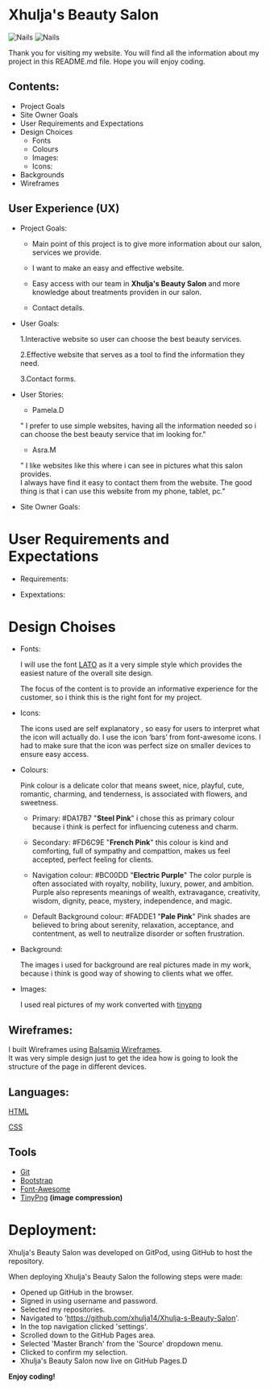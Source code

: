 
<!-- Heading-->
# Xhulja's Beauty Salon


<!--Images-->

![Nails](https://scontent.fdub3-1.fna.fbcdn.net/v/t1.0-9/p960x960/46489612_2180181588907954_3426005273540558848_o.jpg?_nc_cat=111&_nc_sid=9e2e56&_nc_ohc=APEiiG9BBWYAX82fpJh&_nc_ht=scontent.fdub3-1.fna&_nc_tp=6&oh=199d73204804663d3a95dbb569c02630&oe=5F223FC3)
![Nails](https://scontent.fdub3-1.fna.fbcdn.net/v/t1.0-9/36660756_2076876245905156_6742242676327841792_o.jpg?_nc_cat=108&_nc_sid=9e2e56&_nc_ohc=vOqY2WbFxTsAX8emZCj&_nc_ht=scontent.fdub3-1.fna&oh=c484fefdd9a59d7cf92e07bf45b014c9&oe=5F2468CF)


Thank you for visiting my website. You will find all the information about my project in this README.md file.
Hope you will enjoy coding.

## Contents:
* Project Goals
* Site Owner Goals
* User Requirements and Expectations 
* Design Choices 
  * Fonts
   * Colours
   * Images:
   * Icons:
 * Backgrounds
 * Wireframes

## User Experience (UX)

<!--UL-->
* Project Goals: 
  
   *  Main point of this project is to give more information about our salon,
   services we provide.

   * I want to make an easy and effective website.
                                       <!--Strong-->
   * Easy access with our  team in __Xhulja's Beauty Salon__ and more knowledge about treatments providen in our salon.

   * Contact details.







<!--OL-->
* User Goals:
  
  1.Interactive website so user can choose the best beauty services.


  2.Effective website that serves as a tool to find the information they need.


  3.Contact forms.









* User Stories:
  
   * Pamela.D 

  " I prefer to use simple websites,
   having all the information needed so i can choose the best beauty service that im looking for."


  * Asra.M 

  " I like websites like this where i can see in pictures what this salon provides.    
    I always have find it easy to contact them from the website.
    The good thing is that i can use this website from my phone, tablet, pc."







* Site Owner Goals:






# User Requirements and Expectations

* Requirements:









* Expextations:





# Design Choises

* Fonts:
  
  I will use the font [LATO](http://www.latofonts.com/lato-free-fonts/) as it  a very simple style which provides the easiest
   nature of the overall site design.
   
    The focus of the content is to provide an informative experience for the customer,
     so i think this is the right font for my project.
* Icons:
  
  The icons used are self explanatory , so easy for users to interpret what the icon will actually do. 
  I use the icon ‘bars’ from font-awesome icons.
 I had to make sure that the icon was perfect size on smaller devices to ensure easy access.

* Colours:
  
   Pink colour is a delicate color that means sweet, nice, 
   playful, cute, romantic, charming, and tenderness,
    is associated with flowers, and sweetness. 

   * Primary: #DA17B7 "__Steel Pink__" i chose this as primary colour because i think
   is perfect for influencing cuteness and charm.

   * Secondary: #FD6C9E "__French Pink__" this colour is kind and comforting, full of sympathy and compattion,
  makes us feel accepted, perfect feeling for clients.
 
   * Navigation colour: #BC00DD "__Electric Purple__" The color purple is often associated with royalty, nobility, luxury, power, and ambition.
   Purple also represents meanings of wealth, extravagance, creativity, wisdom, dignity,  peace, mystery, independence, and magic.
   * Default Background colour: #FADDE1 "__Pale Pink__" Pink shades are believed to bring about serenity, relaxation, acceptance, and contentment, 
   as well to neutralize disorder or soften frustration.

* Background:
  
  The images i used for background are real pictures made in my work,
  because i think is good way of showing to clients what we offer.
 * Images:
  
   I used real pictures of my work converted with [tinypng](https://tinypng.com/)


## Wireframes:
I built Wireframes using [Balsamiq Wireframes](https://balsamiq.com/wireframes/?gclid=Cj0KCQjwl4v4BRDaARIsAFjATPlYpXIjRR0-L308Af_Usr5Zz7_AO_kIghwLibynrZZY548o6rkIqbcaAt6NEALw_wcB).  
It was very simple design just to get the idea how is going to look the structure of the page in different devices.



## Languages:

[HTML](https://en.wikipedia.org/wiki/HTML5)


[CSS](https://www.w3.org/Style/CSS/Overview.en.html)



## Tools 
* [Git](https://git-scm.com/)
* [Bootstrap](https://maps.google.com/)
* [Font-Awesome](https://fontawesome.com/)
* [TinyPng](https://tinypng.com/) __(image compression)__


 # Deployment:   

Xhulja's Beauty Salon was developed on GitPod, using  GitHub to host the repository.

When deploying Xhulja's Beauty Salon  the following steps were made:

 * Opened up GitHub in the browser.
 * Signed in using username and password.
 * Selected my repositories.
 *  Navigated to 'https://github.com/xhulja14/Xhulja-s-Beauty-Salon'.
 * In the top navigation clicked 'settings'.
 * Scrolled down to the GitHub Pages area.
 * Selected 'Master Branch' from the 'Source' dropdown menu.
 * Clicked to confirm my selection.
 * Xhulja's Beauty Salon now live on GitHub Pages.D










<!--Strong-->

 __Enjoy coding!__
